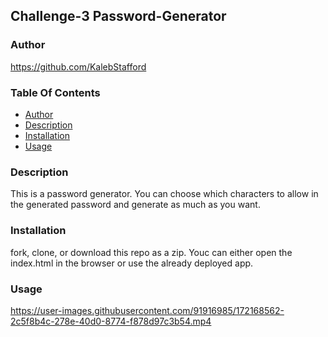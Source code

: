 ## Challenge-3 Password-Generator

### Author
https://github.com/KalebStafford

### Table Of Contents
* [Author](#author)
* [Description](#description)
* [Installation](#installation)
* [Usage](#usage)

### Description
This is a password generator. You can choose which characters to allow in the generated password and generate as much as you want.

### Installation
fork, clone, or download this repo as a zip. Youc can either open the index.html in the browser or use the already deployed app.

### Usage


https://user-images.githubusercontent.com/91916985/172168562-2c5f8b4c-278e-40d0-8774-f878d97c3b54.mp4

